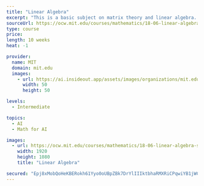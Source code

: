 ```yaml
---
title: "Linear Algebra"
excerpt: "This is a basic subject on matrix theory and linear algebra. Emphasis is given to topics that will be useful in other disciplines, including systems of equations, vector spaces, determinants, eigenvalues, similarity, and positive definite matrices."
sourceUrl: https://ocw.mit.edu/courses/mathematics/18-06-linear-algebra-spring-2010/video-lectures/
type: course
price: 
length: 10 weeks
heat: -1

provider:
  name: MIT
  domain: mit.edu
  images:
    - url: https://ai.insideout.app/assets/images/organizations/mit.edu-50x50.jpg
      width: 50
      height: 50

levels:
  - Intermediate

topics:
  - AI
  - Math for AI

images:
  - url: https://ocw.mit.edu/courses/mathematics/18-06-linear-algebra-spring-2010/instructor-insights/an-interview-with-gilbert-strang-on-teaching-linear-algebra/18.06.jpg
    width: 1920
    height: 1080
    title: "Linear Algebra"

secured: "Epj8xMobQoHeKBERokh61Yyo0oUBpZBk7DrYlIIIktbhaRMXRiCPqwiYB1jWCMfaRwujq352QFbtwy8vXj8831pi7T8WA0SHXLRgv8e9kQUYoQthSwxv1H7FqWP7rYfaaIrbkUz9Q7qsAuGUFEzRfmwjVO6bPdoXDmm2UiQd+OCO5Wt2ujDZTQ0064YJLkx3vvf8IrMQSr+UBTdEBGs1JU/SSV5gvWxM+BSqf6bZUjaUFW/mHJ29VVDktBa04XOr+stqsTlzEph+tdvZ6j+wgw==;wcPtP2WZbsCLmTLPNukS9g=="
---
```


